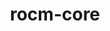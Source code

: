 ---
title: "rocm-core"
layout: cache
categories: [package, develop]
meta: {"compilers": ["gcc@11.1.0", "gcc@11.4.0", "gcc@13.2.0"], "num_specs": 33, "num_specs_by_stack": {"e4s": 10, "gpu-tests": 12, "hep": 6, "ml-linux-x86_64-rocm": 5, "root": 33}, "oss": ["ubuntu20.04", "ubuntu22.04", "ubuntu24.04"], "platforms": ["linux"], "stacks": ["e4s", "gpu-tests", "hep", "ml-linux-x86_64-rocm", "root"], "targets": ["x86_64_v3"], "versions": ["5.5.1", "5.6.1", "5.7.1", "6.1.2", "6.3.3"]}
spec_details: [{"compiler": "gcc@11.4.0", "hash": "4o5nsrpoodooszmobi4uyya5rm2lktmo", "os": "ubuntu22.04", "platform": "linux", "size": "-", "stacks": ["e4s", "root"], "target": "x86_64_v3", "variants": ["~asan", "build_system=cmake", "build_type=Release", "generator=make", "~ipo"], "versions": ["6.3.3"]}, {"compiler": "gcc@11.4.0", "hash": "5jcwviavsloqjxy5nsxdfmskly3eac7x", "os": "ubuntu22.04", "platform": "linux", "size": "-", "stacks": ["e4s", "root"], "target": "x86_64_v3", "variants": ["~asan", "build_system=cmake", "build_type=Release", "generator=make", "~ipo"], "versions": ["6.3.3"]}, {"compiler": "gcc@11.4.0", "hash": "7qlkg4u4mjjjcthr6vofmnpveremnsch", "os": "ubuntu22.04", "platform": "linux", "size": "-", "stacks": ["e4s", "root"], "target": "x86_64_v3", "variants": ["~asan", "build_system=cmake", "build_type=Release", "generator=make", "~ipo"], "versions": ["6.3.3"]}, {"compiler": "gcc@11.1.0", "hash": "7vpbdozs27poj57dkeduoisvybl63clb", "os": "ubuntu20.04", "platform": "linux", "size": "-", "stacks": ["gpu-tests", "root"], "target": "x86_64_v3", "variants": ["build_system=cmake", "build_type=Release", "generator=make", "~ipo"], "versions": ["5.6.1"]}, {"compiler": "gcc@11.4.0", "hash": "b424palrm5lp2r46eqtpa3g2hnmmm35p", "os": "ubuntu22.04", "platform": "linux", "size": "-", "stacks": ["hep", "root"], "target": "x86_64_v3", "variants": ["~asan", "build_system=cmake", "build_type=Release", "generator=make", "~ipo"], "versions": ["5.7.1"]}, {"compiler": "gcc@11.1.0", "hash": "btqkld4xyaazud4fysaq2rzdkhw4opqf", "os": "ubuntu20.04", "platform": "linux", "size": "-", "stacks": ["gpu-tests", "root"], "target": "x86_64_v3", "variants": ["build_system=cmake", "build_type=Release", "generator=make", "~ipo"], "versions": ["5.6.1"]}, {"compiler": "gcc@11.1.0", "hash": "c5wq5ohuknfiw3o2747pcx7f7ty35mqq", "os": "ubuntu20.04", "platform": "linux", "size": "-", "stacks": ["gpu-tests", "root"], "target": "x86_64_v3", "variants": ["build_system=cmake", "build_type=Release", "generator=make", "~ipo"], "versions": ["5.6.1"]}, {"compiler": "gcc@11.1.0", "hash": "dhfw4qf7wgodcwwoyudwntgq26huqv47", "os": "ubuntu20.04", "platform": "linux", "size": "-", "stacks": ["gpu-tests", "root"], "target": "x86_64_v3", "variants": ["build_system=cmake", "build_type=Release", "generator=make", "~ipo"], "versions": ["5.6.1"]}, {"compiler": "gcc@13.2.0", "hash": "dioh3qxwqz5dxaiglwriezyqg2uwch3l", "os": "ubuntu24.04", "platform": "linux", "size": "-", "stacks": ["ml-linux-x86_64-rocm", "root"], "target": "x86_64_v3", "variants": ["~asan", "build_system=cmake", "build_type=Release", "generator=make", "~ipo"], "versions": ["6.1.2"]}, {"compiler": "gcc@11.4.0", "hash": "dxmvmyv2u5byzp66m37flcvqcrvnnrdt", "os": "ubuntu22.04", "platform": "linux", "size": "-", "stacks": ["e4s", "root"], "target": "x86_64_v3", "variants": ["~asan", "build_system=cmake", "build_type=Release", "generator=make", "~ipo"], "versions": ["6.3.3"]}, {"compiler": "gcc@11.1.0", "hash": "ftpvunbe7rya2xntdbswur5opnqzxtst", "os": "ubuntu20.04", "platform": "linux", "size": "-", "stacks": ["gpu-tests", "root"], "target": "x86_64_v3", "variants": ["build_system=cmake", "build_type=Release", "generator=make", "~ipo"], "versions": ["5.6.1"]}, {"compiler": "gcc@11.4.0", "hash": "g4dh2645vy4bdovchykl2dvkyu7z66ok", "os": "ubuntu22.04", "platform": "linux", "size": "-", "stacks": ["hep", "root"], "target": "x86_64_v3", "variants": ["~asan", "build_system=cmake", "build_type=Release", "generator=make", "~ipo"], "versions": ["5.7.1"]}, {"compiler": "gcc@11.1.0", "hash": "gtie7lb64vddm23lnqaswofpvwxv4qcu", "os": "ubuntu20.04", "platform": "linux", "size": "-", "stacks": ["gpu-tests", "root"], "target": "x86_64_v3", "variants": ["build_system=cmake", "build_type=Release", "generator=make", "~ipo"], "versions": ["5.6.1"]}, {"compiler": "gcc@11.4.0", "hash": "gyhoivjkfzf4rbpksty2yezmnvni6yb2", "os": "ubuntu22.04", "platform": "linux", "size": "-", "stacks": ["e4s", "root"], "target": "x86_64_v3", "variants": ["~asan", "build_system=cmake", "build_type=Release", "generator=make", "~ipo"], "versions": ["6.3.3"]}, {"compiler": "gcc@11.1.0", "hash": "h4b2wwpimn646dkjp7blbhrqd3l6q7ip", "os": "ubuntu20.04", "platform": "linux", "size": "-", "stacks": ["gpu-tests", "root"], "target": "x86_64_v3", "variants": ["build_system=cmake", "build_type=Release", "generator=make", "~ipo"], "versions": ["5.6.1"]}, {"compiler": "gcc@13.2.0", "hash": "kmmtexdeeirzcxjev6qh5xm2bfjmgc3w", "os": "ubuntu24.04", "platform": "linux", "size": "-", "stacks": ["ml-linux-x86_64-rocm", "root"], "target": "x86_64_v3", "variants": ["~asan", "build_system=cmake", "build_type=Release", "generator=make", "~ipo"], "versions": ["6.1.2"]}, {"compiler": "gcc@11.4.0", "hash": "kycm6tcxwnnej4mcziivdxid24paquqa", "os": "ubuntu22.04", "platform": "linux", "size": "-", "stacks": ["e4s", "root"], "target": "x86_64_v3", "variants": ["~asan", "build_system=cmake", "build_type=Release", "generator=make", "~ipo"], "versions": ["6.3.3"]}, {"compiler": "gcc@11.4.0", "hash": "lnrl7cmqplrzorvwks7o7fy7nycshb34", "os": "ubuntu22.04", "platform": "linux", "size": "-", "stacks": ["e4s", "root"], "target": "x86_64_v3", "variants": ["~asan", "build_system=cmake", "build_type=Release", "generator=make", "~ipo"], "versions": ["6.3.3"]}, {"compiler": "gcc@11.4.0", "hash": "lxwy5sz3masom5uom255e6hfjuxesrhl", "os": "ubuntu22.04", "platform": "linux", "size": "-", "stacks": ["hep", "root"], "target": "x86_64_v3", "variants": ["~asan", "build_system=cmake", "build_type=Release", "generator=make", "~ipo"], "versions": ["5.7.1"]}, {"compiler": "gcc@11.1.0", "hash": "nlx63mcoae2nx5riti2uerdmbzfy6bfw", "os": "ubuntu20.04", "platform": "linux", "size": "-", "stacks": ["gpu-tests", "root"], "target": "x86_64_v3", "variants": ["build_system=cmake", "build_type=Release", "generator=make", "~ipo"], "versions": ["5.6.1"]}, {"compiler": "gcc@11.1.0", "hash": "qwex3g6pocon2a4mk5eok3qaz6ncoa4e", "os": "ubuntu20.04", "platform": "linux", "size": "-", "stacks": ["gpu-tests", "root"], "target": "x86_64_v3", "variants": ["build_system=cmake", "build_type=Release", "generator=make", "~ipo"], "versions": ["5.5.1"]}, {"compiler": "gcc@11.4.0", "hash": "qxlpr2du5hsmiqy3yvectdmi7ze7tpio", "os": "ubuntu22.04", "platform": "linux", "size": "-", "stacks": ["e4s", "root"], "target": "x86_64_v3", "variants": ["~asan", "build_system=cmake", "build_type=Release", "generator=make", "~ipo"], "versions": ["6.3.3"]}, {"compiler": "gcc@13.2.0", "hash": "rjxnseuv462gvmtaf5zjazihgcpddw5i", "os": "ubuntu24.04", "platform": "linux", "size": "-", "stacks": ["ml-linux-x86_64-rocm", "root"], "target": "x86_64_v3", "variants": ["~asan", "build_system=cmake", "build_type=Release", "generator=make", "~ipo"], "versions": ["6.1.2"]}, {"compiler": "gcc@11.1.0", "hash": "rwsurkxqeryrztija5sxcs5oualumeyp", "os": "ubuntu20.04", "platform": "linux", "size": "-", "stacks": ["gpu-tests", "root"], "target": "x86_64_v3", "variants": ["build_system=cmake", "build_type=Release", "generator=make", "~ipo"], "versions": ["5.6.1"]}, {"compiler": "gcc@11.1.0", "hash": "s6n5gpjoosmhgou4yfrs2nttzmek2i5o", "os": "ubuntu20.04", "platform": "linux", "size": "-", "stacks": ["gpu-tests", "root"], "target": "x86_64_v3", "variants": ["build_system=cmake", "build_type=Release", "generator=make", "~ipo"], "versions": ["5.6.1"]}, {"compiler": "gcc@11.4.0", "hash": "sltgpxiyux25xueljevx65hjsrpn6pqi", "os": "ubuntu22.04", "platform": "linux", "size": "-", "stacks": ["hep", "root"], "target": "x86_64_v3", "variants": ["~asan", "build_system=cmake", "build_type=Release", "generator=make", "~ipo"], "versions": ["5.7.1"]}, {"compiler": "gcc@11.4.0", "hash": "sylkxv4jyiynmutiddtvug4wwk6xprqo", "os": "ubuntu22.04", "platform": "linux", "size": "-", "stacks": ["hep", "root"], "target": "x86_64_v3", "variants": ["~asan", "build_system=cmake", "build_type=Release", "generator=make", "~ipo"], "versions": ["5.7.1"]}, {"compiler": "gcc@11.4.0", "hash": "uerx2buyfdxbyekplpcxqegcd2quscnb", "os": "ubuntu22.04", "platform": "linux", "size": "-", "stacks": ["e4s", "root"], "target": "x86_64_v3", "variants": ["~asan", "build_system=cmake", "build_type=Release", "generator=make", "~ipo"], "versions": ["6.3.3"]}, {"compiler": "gcc@11.4.0", "hash": "vbilnmgkiqclvtyq33icn75gk5nnnwmj", "os": "ubuntu22.04", "platform": "linux", "size": "-", "stacks": ["hep", "root"], "target": "x86_64_v3", "variants": ["~asan", "build_system=cmake", "build_type=Release", "generator=make", "~ipo"], "versions": ["5.7.1"]}, {"compiler": "gcc@13.2.0", "hash": "vopyq3qufnq6mo3uz62cydmr4llds367", "os": "ubuntu24.04", "platform": "linux", "size": "-", "stacks": ["ml-linux-x86_64-rocm", "root"], "target": "x86_64_v3", "variants": ["~asan", "build_system=cmake", "build_type=Release", "generator=make", "~ipo"], "versions": ["6.1.2"]}, {"compiler": "gcc@11.1.0", "hash": "xhvrxgkgcsqtzxw4rvwhzdxme5kxgupu", "os": "ubuntu20.04", "platform": "linux", "size": "-", "stacks": ["gpu-tests", "root"], "target": "x86_64_v3", "variants": ["build_system=cmake", "build_type=Release", "generator=make", "~ipo"], "versions": ["5.6.1"]}, {"compiler": "gcc@11.4.0", "hash": "yaktl6ywmcp7sofzwuzdvnipiet4ukie", "os": "ubuntu22.04", "platform": "linux", "size": "-", "stacks": ["e4s", "root"], "target": "x86_64_v3", "variants": ["~asan", "build_system=cmake", "build_type=Release", "generator=make", "~ipo"], "versions": ["6.3.3"]}, {"compiler": "gcc@13.2.0", "hash": "zjrmmkk4xghtuhimgqqzvo5di5sba5yy", "os": "ubuntu24.04", "platform": "linux", "size": "-", "stacks": ["ml-linux-x86_64-rocm", "root"], "target": "x86_64_v3", "variants": ["~asan", "build_system=cmake", "build_type=Release", "generator=make", "~ipo"], "versions": ["6.1.2"]}]
---